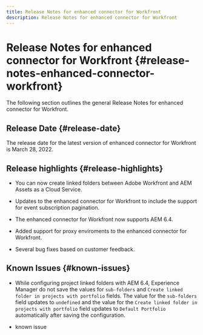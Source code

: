 ```yaml
---
title: Release Notes for enhanced connector for Workfront
description: Release Notes for enhanced connector for Workfront
---
```


# Release Notes for enhanced connector for Workfront {#release-notes-enhanced-connector-workfront}

The following section outlines the general Release Notes for enhanced connector for Workfront.

## Release Date {#release-date}

The release date for the latest version of enhanced connector for Workfront is March 28, 2022.

## Release highlights {#release-highlights}

* You can now create linked folders between Adobe Workfront and AEM Assets as a Cloud Service.

* Updates to the enhanced connector for Workfront to include the support for event subscription pagination.

* The enhanced connector for Workfront now supports AEM 6.4.

* Added support for proxy enviroments to the enhanced connector for Workfront.

* Several bug fixes based on customer feedback.

## Known Issues {#known-issues}

* While configuring project linked folders with AEM 6.4, Experience Manager do not save the values for `sub-folders` and `Create linked folder in projects with portfolio` fields. The value for the `sub-folders` field updates to `undefined` and the value for the `Create linked folder in projects with portfolio` field updates to `Default Portfolio` automatically after saving the configuration.

* known issue 
